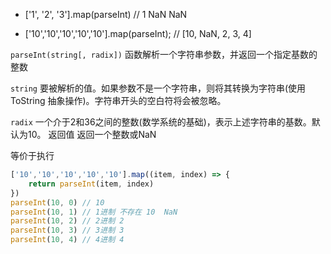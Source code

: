 - ['1', '2', '3'].map(parseInt) // 1 NaN NaN

- ['10','10','10','10','10'].map(parseInt);
// [10, NaN, 2, 3, 4]

`parseInt(string[, radix])` 函数解析一个字符串参数，并返回一个指定基数的整数

`string` 要被解析的值。如果参数不是一个字符串，则将其转换为字符串(使用 ToString 抽象操作)。字符串开头的空白符将会被忽略。

`radix` 一个介于2和36之间的整数(数学系统的基础)，表示上述字符串的基数。默认为10。 返回值 返回一个整数或NaN

等价于执行
```javascript
['10','10','10','10','10'].map((item, index) => {
	return parseInt(item, index)
})
parseInt(10, 0) // 10
parseInt(10, 1) // 1进制 不存在 10  NaN
parseInt(10, 2) // 2进制 2
parseInt(10, 3) // 3进制 3
parseInt(10, 4) // 4进制 4
```